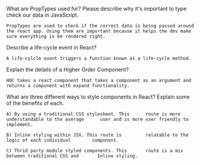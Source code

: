  What are PropTypes used for? Please describe why it's important to type check our data in JavaScript.

    PropTypes are used to check if the correct data is being passed around the react app. Using them are important because it helps the dev make sure everything is be rendered right.


 Describe a life-cycle event in React?

    A life-cylcle event triggers a function known as a life-cycle method.

 Explain the details of a Higher Order Component?

    HOC takes a react component that takes a component as an argument and returns a component with expand functionality.
    

 What are three different ways to style components in React? Explain some of the benefits of each.

    A) By using a traditional CSS stylesheet. This      route is more understandable to the average      user and is more user friendly to implement.

    B) Inline styling within JSX. This route is         relatable to the logic of each individual        component.

    C) Thrid party module styled components. This       route is a mix between traditional CSS and       Inline styling.
